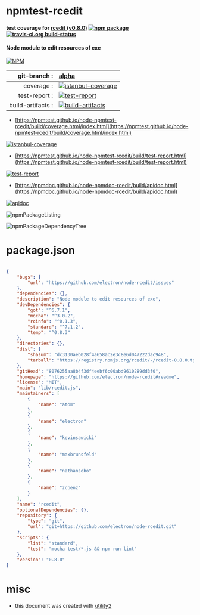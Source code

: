 # npmtest-rcedit

#### test coverage for  [rcedit (v0.8.0)](https://github.com/electron/node-rcedit#readme)  [![npm package](https://img.shields.io/npm/v/npmtest-rcedit.svg?style=flat-square)](https://www.npmjs.org/package/npmtest-rcedit) [![travis-ci.org build-status](https://api.travis-ci.org/npmtest/node-npmtest-rcedit.svg)](https://travis-ci.org/npmtest/node-npmtest-rcedit)

#### Node module to edit resources of exe

[![NPM](https://nodei.co/npm/rcedit.png?downloads=true&downloadRank=true&stars=true)](https://www.npmjs.com/package/rcedit)

| git-branch : | [alpha](https://github.com/npmtest/node-npmtest-rcedit/tree/alpha)|
|--:|:--|
| coverage : | [![istanbul-coverage](https://npmtest.github.io/node-npmtest-rcedit/build/coverage.badge.svg)](https://npmtest.github.io/node-npmtest-rcedit/build/coverage.html/index.html)|
| test-report : | [![test-report](https://npmtest.github.io/node-npmtest-rcedit/build/test-report.badge.svg)](https://npmtest.github.io/node-npmtest-rcedit/build/test-report.html)|
| build-artifacts : | [![build-artifacts](https://npmtest.github.io/node-npmtest-rcedit/glyphicons_144_folder_open.png)](https://github.com/npmtest/node-npmtest-rcedit/tree/gh-pages/build)|

- [https://npmtest.github.io/node-npmtest-rcedit/build/coverage.html/index.html](https://npmtest.github.io/node-npmtest-rcedit/build/coverage.html/index.html)

[![istanbul-coverage](https://npmtest.github.io/node-npmtest-rcedit/build/screenCapture.buildCi.browser.%252Ftmp%252Fbuild%252Fcoverage.lib.html.png)](https://npmtest.github.io/node-npmtest-rcedit/build/coverage.html/index.html)

- [https://npmtest.github.io/node-npmtest-rcedit/build/test-report.html](https://npmtest.github.io/node-npmtest-rcedit/build/test-report.html)

[![test-report](https://npmtest.github.io/node-npmtest-rcedit/build/screenCapture.buildCi.browser.%252Ftmp%252Fbuild%252Ftest-report.html.png)](https://npmtest.github.io/node-npmtest-rcedit/build/test-report.html)

- [https://npmdoc.github.io/node-npmdoc-rcedit/build/apidoc.html](https://npmdoc.github.io/node-npmdoc-rcedit/build/apidoc.html)

[![apidoc](https://npmdoc.github.io/node-npmdoc-rcedit/build/screenCapture.buildCi.browser.%252Ftmp%252Fbuild%252Fapidoc.html.png)](https://npmdoc.github.io/node-npmdoc-rcedit/build/apidoc.html)

![npmPackageListing](https://npmtest.github.io/node-npmtest-rcedit/build/screenCapture.npmPackageListing.svg)

![npmPackageDependencyTree](https://npmtest.github.io/node-npmtest-rcedit/build/screenCapture.npmPackageDependencyTree.svg)



# package.json

```json

{
    "bugs": {
        "url": "https://github.com/electron/node-rcedit/issues"
    },
    "dependencies": {},
    "description": "Node module to edit resources of exe",
    "devDependencies": {
        "got": "^6.7.1",
        "mocha": "^3.0.2",
        "rcinfo": "^0.1.3",
        "standard": "^7.1.2",
        "temp": "^0.8.3"
    },
    "directories": {},
    "dist": {
        "shasum": "dc3130aeb028f4a658ac2e3c8e6d047222dac948",
        "tarball": "https://registry.npmjs.org/rcedit/-/rcedit-0.8.0.tgz"
    },
    "gitHead": "8076255aa8b4f3df4eebf6c00abd9610289dd3f0",
    "homepage": "https://github.com/electron/node-rcedit#readme",
    "license": "MIT",
    "main": "lib/rcedit.js",
    "maintainers": [
        {
            "name": "atom"
        },
        {
            "name": "electron"
        },
        {
            "name": "kevinsawicki"
        },
        {
            "name": "maxbrunsfeld"
        },
        {
            "name": "nathansobo"
        },
        {
            "name": "zcbenz"
        }
    ],
    "name": "rcedit",
    "optionalDependencies": {},
    "repository": {
        "type": "git",
        "url": "git+https://github.com/electron/node-rcedit.git"
    },
    "scripts": {
        "lint": "standard",
        "test": "mocha test/*.js && npm run lint"
    },
    "version": "0.8.0"
}
```



# misc
- this document was created with [utility2](https://github.com/kaizhu256/node-utility2)
